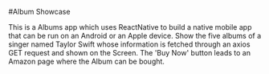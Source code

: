 #Album Showcase

This is a Albums app which uses ReactNative to build a native mobile app that can be run on an Android or an Apple device.
Show the five albums of a singer named Taylor Swift whose information is fetched through an axios GET request and shown on the Screen. The 'Buy Now' button leads to an Amazon page where the Album can be bought.
